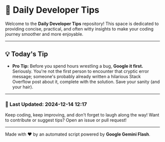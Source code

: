 
# 🌟 Daily Developer Tips

Welcome to the **Daily Developer Tips** repository! This space is dedicated to providing concise, practical, and often witty insights to make your coding journey smoother and more enjoyable.

---

## 💡 Today's Tip

- **Pro Tip:**  Before you spend hours wrestling a bug,  **Google it first.**  Seriously.  You're not the first person to encounter that cryptic error message; someone's probably already written a hilarious Stack Overflow post about it, complete with the solution.  Save your sanity (and your hair).

---

### 📅 Last Updated: 2024-12-14 12:17

Keep coding, keep improving, and don't forget to laugh along the way! Want to contribute or suggest tips? Open an issue or pull request!

---

Made with ❤️ by an automated script powered by **Google Gemini Flash**.
